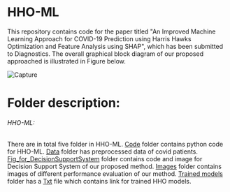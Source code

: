 # HHO-ML
This repository contains code for the paper titled "An Improved Machine Learning Approach for COVID-19 Prediction using Harris Hawks Optimization and Feature Analysis using SHAP", which has been submitted to Diagnostics. The overall graphical block diagram of our proposed approached is illustrated in Figure below.
  

![Capture](https://user-images.githubusercontent.com/81968951/154679057-ed710f7d-23c2-4f24-aaad-016ca2ca5de9.PNG)


# Folder description:
###### HHO-ML: 
There are in total five folder in HHO-ML. [Code](https://github.com/genos29/HHO-ML/tree/main/Code) folder contains python code for HHO-ML. [Data](https://github.com/genos29/HHO-ML/tree/main/Data) folder has preprocessed data of covid patients. [Fig_for_DecisionSupportSystem](https://github.com/genos29/HHO-ML/tree/main/Fig_for_DecisionSupportSystem) folder contains code and image for Decision Support System of our proposed method. [Images](https://github.com/genos29/HHO-ML/tree/main/Images) folder contains images of different performance evaluation of our method. [Trained models](https://github.com/genos29/HHO-ML/tree/main/Trained_models) folder has a [Txt](https://github.com/genos29/HHO-ML/blob/main/Trained_models/trained_models_link.txt) file which contains link for trained HHO models.
